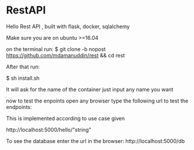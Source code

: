 # RestAPI
Hello Rest API , built with flask, docker, sqlalchemy


Make sure you are on ubuntu >=16.04

on the terminal run:
$ git clone -b nopost https://github.com/mdamanuddin/rest && cd rest

After that run:

$ sh install.sh


It will ask for the name of the container just input any name you want




now to test the enpoints open any browser type the following url to test the endpoints:

This is implemented according to use case given

http://localhost:5000/hello/"string" 

To see the database  enter the url in the browser:
http://localhost:5000/db




